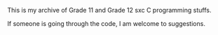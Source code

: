 This is my archive of Grade 11 and Grade 12 sxc C programming stuffs.

If someone is going through the code, I am welcome to suggestions.